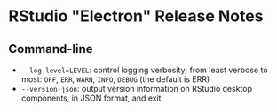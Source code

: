 # RStudio "Electron" Release Notes

## Command-line

* `--log-level=LEVEL`: control logging verbosity; from least verbose to 
most: `OFF`, `ERR`, `WARN`, `INFO`, `DEBUG` (the default is ERR)
* `--version-json`: output version information on RStudio desktop components, in JSON format, and exit
